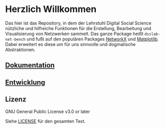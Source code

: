 # Herzlich Willkommen

Das hier ist das Repository, in dem der Lehrstuhl Digital Social Science
nützliche und hilfreiche Funktionen für die Erstellung, Bearbeitung und
Visualisierung von Netzwerken sammelt. Das ganze Package heißt
`dsslab-net-bench` und fußt auf den populären Packages
[NetworkX](https://networkx.org/) und [Matplotlib](https://matplotlib.org/).
Dabei erweitert es diese um für uns sinnvolle und dogmatische Abstraktionen.

## [Dokumentation](https://dss-docsearch.wiso.uni-hamburg.de/dsslab/net_benchlatest/)

## [Entwicklung](https://gitlab.rrz.uni-hamburg.de/DSS/dev/dsslab-net-bench/-/blob/main/CONTRIBUTING.md)

## Lizenz

GNU General Public License v3.0 or later

Siehe [LICENSE](LICENSE) für den gesamten Text.
